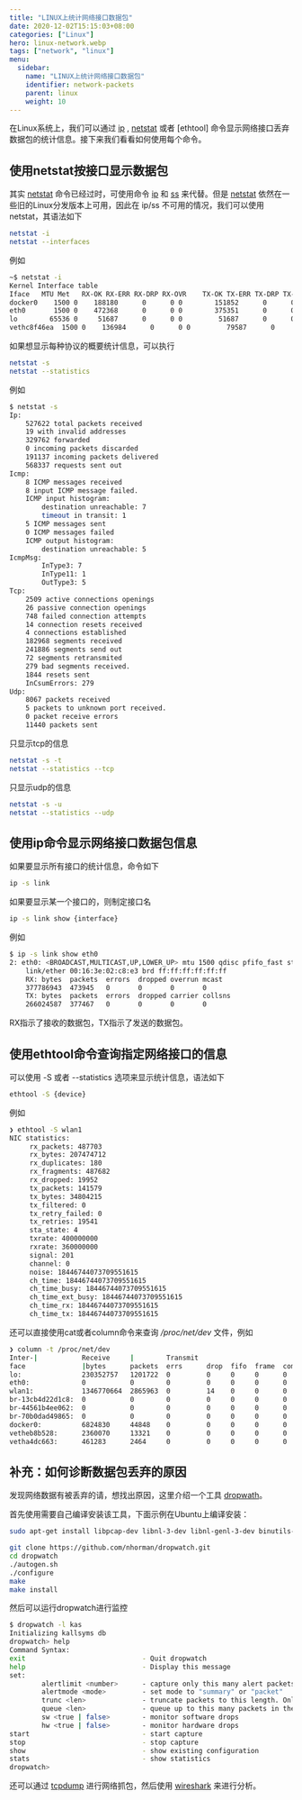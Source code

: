 ```yaml
---
title: "LINUX上统计网络接口数据包"
date: 2020-12-02T15:15:03+08:00
categories: ["Linux"]
hero: linux-network.webp
tags: ["network", "linux"]
menu:
  sidebar:
    name: "LINUX上统计网络接口数据包"
    identifier: network-packets
    parent: linux
    weight: 10
---
```


在Linux系统上，我们可以通过 [ip] , [netstat] 或者 [ethtool] 命令显示网络接口丢弃数据包的统计信息。接下来我们看看如何使用每个命令。

## 使用netstat按接口显示数据包

其实 [netstat] 命令已经过时，可使用命令 [ip] 和 [ss] 来代替。但是 [netstat] 依然在一些旧的Linux分发版本上可用，因此在 ip/ss 不可用的情况，我们可以使用netstat，其语法如下  

```bash
netstat -i
netstat --interfaces
```

例如  

```bash
~$ netstat -i
Kernel Interface table
Iface   MTU Met   RX-OK RX-ERR RX-DRP RX-OVR    TX-OK TX-ERR TX-DRP TX-OVR Flg
docker0    1500 0    188180      0      0 0        151852      0      0      0 BMRU
eth0       1500 0    472368      0      0 0        375351      0      0      0 BMRU
lo        65536 0     51687      0      0 0         51687      0      0      0 LRU
vethc8f46ea  1500 0    136984      0      0 0         79587      0      0      0 BMRU
```

如果想显示每种协议的概要统计信息，可以执行  

```bash
netstat -s
netstat --statistics
```

例如  

```bash
$ netstat -s
Ip:
    527622 total packets received
    19 with invalid addresses
    329762 forwarded
    0 incoming packets discarded
    191137 incoming packets delivered
    568337 requests sent out
Icmp:
    8 ICMP messages received
    8 input ICMP message failed.
    ICMP input histogram:
        destination unreachable: 7
        timeout in transit: 1
    5 ICMP messages sent
    0 ICMP messages failed
    ICMP output histogram:
        destination unreachable: 5
IcmpMsg:
        InType3: 7
        InType11: 1
        OutType3: 5
Tcp:
    2509 active connections openings
    26 passive connection openings
    748 failed connection attempts
    14 connection resets received
    4 connections established
    182968 segments received
    241886 segments send out
    72 segments retransmited
    279 bad segments received.
    1844 resets sent
    InCsumErrors: 279
Udp:
    8067 packets received
    5 packets to unknown port received.
    0 packet receive errors
    11440 packets sent
```

只显示tcp的信息  

```bash
netstat -s -t
netstat --statistics --tcp
```

只显示udp的信息  

```bash
netstat -s -u
netstat --statistics --udp
```

## 使用ip命令显示网络接口数据包信息

如果要显示所有接口的统计信息，命令如下  

```bash
ip -s link
```

如果要显示某一个接口的，则制定接口名  

```bash
ip -s link show {interface}
```

例如  

```bash
$ ip -s link show eth0
2: eth0: <BROADCAST,MULTICAST,UP,LOWER_UP> mtu 1500 qdisc pfifo_fast state UP mode DEFAULT group default qlen 1000
    link/ether 00:16:3e:02:c8:e3 brd ff:ff:ff:ff:ff:ff
    RX: bytes  packets  errors  dropped overrun mcast   
    377786943  473945   0       0       0       0       
    TX: bytes  packets  errors  dropped carrier collsns 
    266024587  377467   0       0       0       0
```

RX指示了接收的数据包，TX指示了发送的数据包。  

## 使用ethtool命令查询指定网络接口的信息  

可以使用 -S 或者 --statistics 选项来显示统计信息，语法如下  

```bash
ethtool -S {device}
```

例如  

```bash
❯ ethtool -S wlan1
NIC statistics:
     rx_packets: 487703
     rx_bytes: 207474712
     rx_duplicates: 180
     rx_fragments: 487682
     rx_dropped: 19952
     tx_packets: 141579
     tx_bytes: 34804215
     tx_filtered: 0
     tx_retry_failed: 0
     tx_retries: 19541
     sta_state: 4
     txrate: 400000000
     rxrate: 360000000
     signal: 201
     channel: 0
     noise: 18446744073709551615
     ch_time: 18446744073709551615
     ch_time_busy: 18446744073709551615
     ch_time_ext_busy: 18446744073709551615
     ch_time_rx: 18446744073709551615
     ch_time_tx: 18446744073709551615
```

还可以直接使用cat或者column命令来查询 */proc/net/dev* 文件，例如  

```bash
❯ column -t /proc/net/dev
Inter-|           Receive     |        Transmit                                                                                                              
face              |bytes      packets  errs      drop  fifo  frame  compressed  multicast|bytes  packets    errs     drop  fifo  colls  carrier  compressed  
lo:               230352757   1201722  0         0     0     0      0           0                230352757  1201722  0     0     0      0        0           0
eth0:             0           0        0         0     0     0      0           0                0          0        0     0     0      0        0           0
wlan1:            1346770664  2865963  0         14    0     0      0           0                282983658  1154942  0     0     0      0        0           0
br-13cb4d22d1c8:  0           0        0         0     0     0      0           0                0          0        0     0     0      0        0           0
br-44561b4ee062:  0           0        0         0     0     0      0           0                0          0        0     0     0      0        0           0
br-70b0dad49865:  0           0        0         0     0     0      0           0                0          0        0     0     0      0        0           0
docker0:          6824830     44848    0         0     0     0      0           0                133304965  47104    0     0     0      0        0           0
vetheb8b528:      2360070     13321    0         0     0     0      0           0                60431688   18817    0     0     0      0        0           0
vetha4dc663:      461283      2464     0         0     0     0      0           0                2981558    2302     0     0     0      0        0           0
```

## 补充：如何诊断数据包丢弃的原因

发现网络数据有被丢弃的请，想找出原因，这里介绍一个工具 [dropwath](https://github.com/nhorman/dropwatch)。  

首先使用需要自己编译安装该工具，下面示例在Ubuntu上编译安装：  

```bash
sudo apt-get install libpcap-dev libnl-3-dev libnl-genl-3-dev binutils-dev libreadline6-dev autoconf libtool pkg-config build-essential

git clone https://github.com/nhorman/dropwatch.git
cd dropwatch
./autogen.sh
./configure
make
make install
```

然后可以运行dropwatch进行监控  

```bash
$ dropwatch -l kas
Initializing kallsyms db
dropwatch> help
Command Syntax:
exit                             - Quit dropwatch
help                             - Display this message
set:
        alertlimit <number>      - capture only this many alert packets
        alertmode <mode>         - set mode to "summary" or "packet"
        trunc <len>              - truncate packets to this length. Only applicable when "alertmode" is set to "packet"
        queue <len>              - queue up to this many packets in the kernel. Only applicable when "alertmode" is set to "packet"
        sw <true | false>        - monitor software drops
        hw <true | false>        - monitor hardware drops
start                            - start capture
stop                             - stop capture
show                             - show existing configuration
stats                            - show statistics
dropwatch>
```

还可以通过 [tcpdump] 进行网络抓包，然后使用 [wireshark] 来进行分析。  

[ip]: https://linux.die.net/man/8/ip  
[netstat]: https://linux.die.net/man/8/netstat
[ss]: https://man7.org/linux/man-pages/man8/ss.8.html
[tcpdump]: https://www.tcpdump.org/manpages/tcpdump.1.html
[wireshark]: https://www.wireshark.org/
